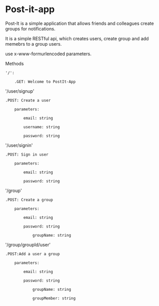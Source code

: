 # Post-it-app
Post-It is a simple application that allows friends and colleagues create groups for notifications.

It is a simple RESTful api, which creates users, create group and add memebrs to a group users.

use x-www-formurlencoded parameters.

Methods

	'/':

		.GET: Welcome to PostIt-App
    
    
'/user/signup'

	.POST: Create a user

		parameters:

			email: string

			username: string

			password: string

'/user/signin'

	.POST: Sign in user

		parameters:

			email: string

			password: string

'/group'

	.POST: Create a group

		parameters:

			email: string

			password: string
        
        		groupName: string
        
'/group/groupId/user'
      
 	.POST:Add a user a group

		parameters:

			email: string

			password: string
        
        		groupName: string
        
        		groupMember: string